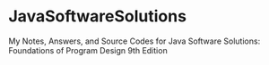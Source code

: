 # JavaSoftwareSolutions
My Notes, Answers, and Source Codes for Java Software Solutions: Foundations of Program Design 9th Edition
